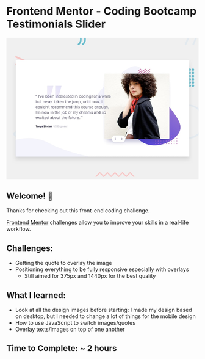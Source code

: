 # Frontend Mentor - Coding Bootcamp Testimonials Slider

![Design preview for the Coding Bootcamp Testimonials Slider coding challenge](./design/desktop-preview.jpg)

## Welcome! 👋

Thanks for checking out this front-end coding challenge.

[Frontend Mentor](https://www.frontendmentor.io) challenges allow you to improve your skills in a real-life workflow.

## Challenges:

- Getting the quote to overlay the image
- Positioning everything to be fully responsive especially with overlays
  - Still aimed for 375px and 1440px for the best quality

## What I learned:

- Look at all the design images before starting: I made my design based on desktop, but I needed to change a lot of things for the mobile design
- How to use JavaScript to switch images/quotes
- Overlay texts/images on top of one another

## Time to Complete: ~ 2 hours
